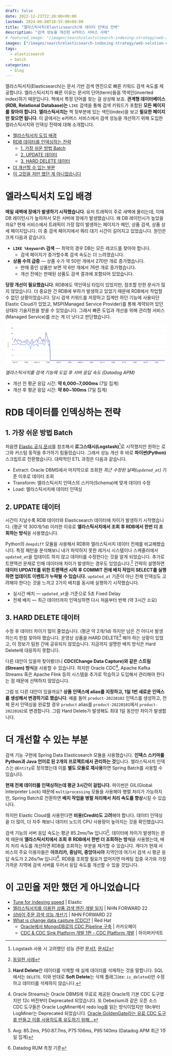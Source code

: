```yaml
---
draft: false
date: 2022-12-21T22:20:00+09:00
lastmod: 2024-09-08T10:55:00+09:00
title: "엘라스틱서치(Elasticsearch)와 데이터 인덱싱 전략"
description: "검색 성능을 개선한 e커머스 서비스 사례"
# featured_image: "/images/search/elasticsearch-indexing-strategy/web-solution-capabilities-data-ingestion.png"
images: ["/images/search/elasticsearch-indexing-strategy/web-solution-capabilities-data-ingestion.png"]
tags:
  - elasticsearch
  - batch
categories:
  - blog
---
```


엘라스틱서치(Elasticsearch)는 문서 기반 검색 엔진으로 빠른 키워드 검색 속도를 제공합니다.
엘라스틱서치가 빠른 이유는 문서의 단어(term)들을 역색인(inverted index)하기 때문입니다.
책에서 특정 단어를 찾는 걸 상상해 보죠.
**관계형 데이터베이스(RDB, Relational Database)는** `LIKE` 검색을 통해 검색 키워드가 포함된 **모든 페이지를 찾아야 합니다**.
**엘라스틱서치는** 책 뒷부분에 있는 색인(index)을 보고 **필요한 페이지만 찾으면 됩니다**.
이 글에서는 e커머스 서비스에서 검색 성능을 개선하기 위해 도입한 엘라스틱서치와 인덱싱 전략에 대해 소개합니다.

- [엘라스틱서치 도입 배경](#엘라스틱서치-도입-배경)
- [RDB 데이터를 인덱싱하는 전략](#rdb-데이터를-인덱싱하는-전략)
  - [1. 가장 쉬운 방법 Batch](#1-가장-쉬운-방법-batch)
  - [2. UPDATE 데이터](#2-update-데이터)
  - [3. HARD DELETE 데이터](#3-hard-delete-데이터)
- [더 개선할 수 있는 부분](#더-개선할-수-있는-부분)
- [이 고민을 저만 했던 게 아니었습니다](#이-고민을-저만-했던-게-아니었습니다)

# 엘라스틱서치 도입 배경

**매일 새벽에 장애가 발생하기 시작했습니다**.
유저 트래픽이 주로 새벽에 몰리는데, 이때 DB 레이턴시가 높아져서 모든 서버에 장애가 발생했습니다.
왜 DB 레이턴시가 높았을까요?
현재 서비스에서 트래픽이 가장 많이 발생하는 페이지가 메인, 상품 검색, 상품 상세 페이지입니다.
이 중 검색 페이지에서 쿼리 대기 시간이 길어지고 있었습니다.
원인은 크게 다음과 같습니다.

- **`LIKE %keyword%` 검색** — 최악의 경우 DB는 모든 레코드를 찾아야 합니다.
  - 검색 페이지가 증가할수록 검색 속도는 더 느려졌습니다.
- **상품 수의 급증** — 상품 수가 약 50만 개에서 270만 개로 증가했습니다.
  - 판매 중인 상품만 보면 약 6만 개에서 76만 개로 증가했습니다.
  - 개선 전에는 판매된 상품도 검색 결과에 포함되어 있었습니다.

**당장 개선이 필요했습니다**.
RDB에도 역인덱싱 타입이 있었지만, 참조할 만한 문서가 많지 않았습니다.
더 중요한 건 RDB에 부하가 발생하고 있었기 때문에 RDB에서 작업할 수 없던 상황이었습니다.
당시 검색 키워드를 저장하고 집계만 하던 기능에 사용되던 Elastic Cloud가 있었고,
MSP(Managed Service Provider)를 통해 계약되어 있던 상태라 기술지원을 받을 수 있었습니다.
그래서 빠른 도입과 개선을 위해 관리형 서비스(Managed Service)를 쓰는 게 더 낫다고 판단했습니다.

![Elasticsearch로 응답 속도 개선](/images/search/elasticsearch-indexing-strategy/improve-response-time.png)

*엘라스틱서치를 검색 기능에 도입 후 서버 응답 속도 (Datadog APM)*

- 개선 전 평균 응답 시간: **약 6,000~7,000ms** (7일 집계)
- 개선 후 평균 응답 시간: **약 80~100ms** (7일 집계)

# RDB 데이터를 인덱싱하는 전략

## 1. 가장 쉬운 방법 Batch

처음엔 [Elastic 공식 문서](https://www.elastic.co/kr/blog/how-to-keep-elasticsearch-synchronized-with-a-relational-database-using-logstash)를 참조해서
**로그스태시(Logstash)**[^1]로 시작했지만 원하는 로그와 커스텀 동작을 추가하기 힘들었습니다.
그래서 성능 개선 후 바로 **파이썬(Python)** 스크립트로 전환했습니다.
대략적인 ETL 과정은 다음과 같습니다.

- Extract: Oracle DBMS에서 마지막으로 조회한 *최근 수정된 날짜(`updated_at`)* 기준 이후로 데이터 조회
- Transform: 엘라스틱서치 인덱스의 스키마(Schema)에 맞게 데이터 수정
- Load: 엘라스틱서치에 데이터 인덱싱

## 2. UPDATE 데이터

시간이 지날수록 RDB 데이터와 Elasticsearch 데이터에 차이가 발생하기 시작했습니다. (평균 약 300개/1d)
이러한 이유로 **엘라스틱서치에서 조회 후 RDB에서 한번 더 조회하는 방식**을 사용했습니다.

Python의 `deepdiff` 모듈을 사용해서 RDB와 엘라스틱서치 데이터 전체를 비교해봤습니다.
특정 패턴을 분석해보니 내가 파악하지 못한 레거시 시스템이나 스케줄러에서 `updated_at`을 업데이트 하지 않고 데이터를 수정한다는 것을 알게 되었습니다.
추가로 트랜잭션 문제로 인해 데이터에 차이가 발생하는 경우도 있었습니다.[^2]
간략히 설명하면 **데이터 UPDATE를 위한 트랜잭션 시작 후 COMMIT 전에 배치 작업이 SELECT를 실행하면 업데이트 이벤트가 누락될 수 있습니다.**
`updated_at` 기준이 아닌 전체 인덱싱도 고려해야 한다는 것을 느끼고 2가지 배치를 동시에 실행하기 시작했습니다.

- 실시간 배치 — `updated_at`을 기준으로 5초 Fixed Delay
- 전체 배치 — 최근 데이터까지 인덱싱하면 다시 처음부터 반복 (약 3시간 소요)

## 3. HARD DELETE 데이터

수정 후 데이터 차이가 많이 줄었습니다. (평균 약 2개/1d)
하지만 남은 건 어디서 발생하는지 한참 찾아야 했습니다.
운영상 상품을 HARD DELETE[^3] 해야 하는 상황이 있었고, 이 정보가 팀원 간에 공유되지 않았습니다.
지금까지 설명한 배치 방식은 Hard Delete에 대응하지 못합니다.

다른 대안이 있을까 찾아봤더니 **CDC(Change Data Capture)와 같은 스트림(Stream) 방식**을 사용할 수 있습니다.
하지만 Oracle CDC[^4], Apache Kafka Streams 혹은 Apache Flink 등의 시스템을 추가로 학습하고 도입해서 관리해야 한다는 점 때문에 선택하지 않았습니다.

그럼 또 다른 대안이 있을까요? **상품 인덱스에 alias를 지정하고, 1일 1번 새로운 인덱스를 생성해서 변경하기로 했습니다**.
예를 들어 `product-20220102` 인덱스를 생성하고,
전체 문서 인덱싱을 완료할 경우 `product` alias를 `product-20220101`에서 `product-20220102`로 변경합니다.
그럼 Hard Delete가 발생해도 최대 1일 동안만 차이가 발생합니다.

# 더 개선할 수 있는 부분

검색 기능 구현에 Spring Data Elasticsearch 모듈을 사용했습니다.
**인덱스 스키마를 Python과 Java 언어로 된 2개의 프로젝트에서 관리하는 것**입니다.
엘라스틱서치 인덱스는 `@Entity`로 정의했는데 이를 **별도 모듈로 재사용**하면 Spring Batch를 사용할 수 있습니다.

**현재 전체 데이터를 인덱싱하는데 평균 3시간이 걸립니다.**
파이썬은 GIL(Global Interpreter Lock) 때문에 `multiprocessing` 모듈을 사용해야 병렬 처리가 가능하지만,
Spring Batch로 전환하면 **배치 작업을 병럴 처리해서 처리 속도를 향상**시킬 수 있습니다.

하지만 Elastic Cloud를 사용한다면 **비용(Credit)도 고려**해야 합니다.
데이터 인덱싱을 더 많이, 더 자주 해보니 데이터 노드의 CPU 사용량이 높아지는 것을 확인했습니다.

검색 기능의 서버 응답 속도는 평균 85.2ms/1w 입니다[^5].
데이터에 차이가 발생하는 문제 때문에 **엘라스틱서치에서 조회 후 RDB에서 한번 더 조회하는 방식**을 사용했는데,
배치 처리 속도를 개선하면 RDB를 조회하는 부분을 제거할 수 있습니다.
게다가 현재 서비스의 주요 이용자들은 **아프리카, 중남미, 중앙아시아** 지역인데 여기서 검색 시 평균 응답 속도가 2.26s/1w 입니다[^6].
RDB를 조회할 필요가 없어지면 마케팅 집중 국가와 가장 가까운 지역에 검색 서버를 두어서 응답 속도를 개선할 수 있을 것입니다.

# 이 고민을 저만 했던 게 아니었습니다

- [Tune for indexing speed](https://www.elastic.co/guide/en/elasticsearch/reference/current/tune-for-indexing-speed.html) | Elastic
- [엘라스틱서치를 이용한 상품 검색 엔진 개발 일지](https://youtu.be/fBfUr_8Pq8A) | NHN FORWARD 22
- [샵바이 주문 검색 성능 개선기](https://youtu.be/1hpfNvcEbYQ) | NHN FORWARD 22
- [What is change data capture (CDC)?](https://www.redhat.com/topics/integration/what-is-change-data-capture) | Red Hat
  - [Oracle에서 MongoDB로의 CDC Pipeline 구축](https://tech.kakaopay.com/post/kakaopaysec-mongodb-cdc/) | 카카오페이
  - [CDC & CDC Sink Platform 개발 1편 - CDC Platform 개발](https://hyperconnect.github.io/2021/01/11/cdc-platform.html) | 하이퍼커넥트

[^1]: Logstash 사용 시 고려했던 성능 관련 [문서1](https://www.elastic.co/guide/en/logstash/7.17/performance-tuning.html),
[문서2](https://www.elastic.co/guide/en/logstash/7.17/resiliency.html)
[^2]: [동일한 사례](https://youtu.be/1hpfNvcEbYQ?t=862)
[^3]: **Hard Delete**란 데이터를 삭제할 때 실제 데이터를 삭제하는 것을 말합니다. SQL에서는 `DELETE`.
이와 반대로 **Soft Delete**는 삭제 플래그(ex: `is_deleted`)만 수정하고 데이터를 삭제하지 않습니다.
[^4]: Oracle Streams는 Oracle DBMS에 무료로 제공된 Oracle의 기본 CDC 도구였지만 12c 버전부터 Deprecated 되었습니다.
또 Debezium과 같은 오픈 소스 CDC 도구들은 Oracle LogMiner에서 redo log를 읽는 방식이었지만 19c부터 LogMiner는 Deprecated 되었습니다.
[Oracle GoldenGate라는 유료 CDC 도구를 만들고 이를 사용하도록 유도하기 위해...](https://bryteflow.com/oracle-cdc-change-data-capture-13-things-to-know/)
[^5]: Avg: 85.2ms, P50:87.7ms, P75:106ms, P95:140ms (Datadog APM 최근 1주일 집계)
[^6]: Datadog RUM 측정 기준
